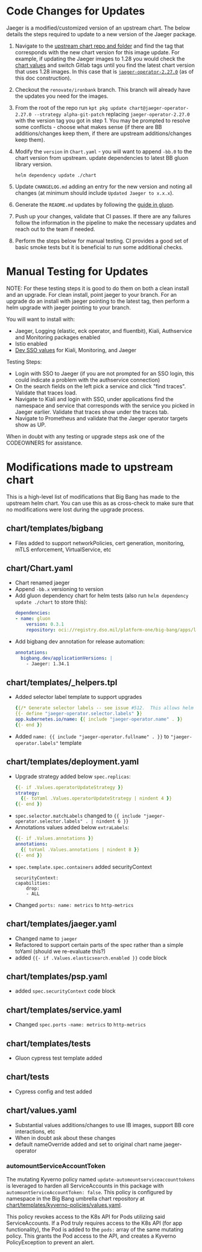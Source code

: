 # Code Changes for Updates

Jaeger is a modified/customized version of an upstream chart. The below details the steps required to update to a new version of the Jaeger package.

1. Navigate to the [upstream chart repo and folder](https://github.com/jaegertracing/helm-charts/tree/main/charts/jaeger-operator) and find the tag that corresponds with the new chart version for this image update. For example, if updating the Jaeger images to 1.28 you would check the [chart values](https://github.com/jaegertracing/helm-charts/blob/main/charts/jaeger-operator/values.yaml#L7) and switch Gitlab tags until you find the latest chart version that uses 1.28 images. In this case that is [`jaeger-operator-2.27.0`](https://github.com/jaegertracing/helm-charts/blob/jaeger-operator-2.27.0/charts/jaeger-operator/values.yaml#L7) (as of this doc construction).

1. Checkout the `renovate/ironbank` branch. This branch will already have the updates you need for the images.

1. From the root of the repo run `kpt pkg update chart@jaeger-operator-2.27.0 --strategy alpha-git-patch` replacing `jaeger-operator-2.27.0` with the version tag you got in step 1. You may be prompted to resolve some conflicts - choose what makes sense (if there are BB additions/changes keep them, if there are upstream additions/changes keep them).

1. Modify the `version` in `Chart.yaml` - you will want to append `-bb.0` to the chart version from upstream. update dependencies to latest BB gluon library version.
    ```
    helm dependency update ./chart
    ```

1. Update `CHANGELOG.md` adding an entry for the new version and noting all changes (at minimum should include `Updated Jaeger to x.x.x`).

1. Generate the `README.md` updates by following the [guide in gluon](https://repo1.dso.mil/platform-one/big-bang/apps/library-charts/gluon/-/blob/master/docs/bb-package-readme.md).

1. Push up your changes, validate that CI passes. If there are any failures follow the information in the pipeline to make the necessary updates and reach out to the team if needed.

1. Perform the steps below for manual testing. CI provides a good set of basic smoke tests but it is beneficial to run some additional checks.

# Manual Testing for Updates

NOTE: For these testing steps it is good to do them on both a clean install and an upgrade. For clean install, point jaeger to your branch. For an upgrade do an install with jaeger pointing to the latest tag, then perform a helm upgrade with jaeger pointing to your branch.

You will want to install with:
- Jaeger, Logging (elastic, eck operator, and fluentbit), Kiali, Authservice and Monitoring packages enabled
- Istio enabled
- [Dev SSO values](https://repo1.dso.mil/big-bang/bigbang/-/blob/master/docs/assets/configs/example/dev-sso-values.yaml) for Kiali, Monitoring, and Jaeger

Testing Steps:
- Login with SSO to Jaeger (if you are not prompted for an SSO login, this could indicate a problem with the authservice connection)
- On the search fields on the left pick a service and click "find traces". Validate that traces load.
- Navigate to Kiali and login with SSO, under applications find the namespace and service that corresponds with the service you picked in Jaeger earlier. Validate that traces show under the traces tab.
- Navigate to Prometheus and validate that the Jaeger operator targets show as UP.

When in doubt with any testing or upgrade steps ask one of the CODEOWNERS for assistance.

# Modifications made to upstream chart

This is a high-level list of modifications that Big Bang has made to the upstream helm chart. You can use this as as cross-check to make sure that no modifications were lost during the upgrade process.

## chart/templates/bigbang

- Files added to support networkPolicies, cert generation, monitoring, mTLS enforcement, VirtualService, etc

## chart/Chart.yaml

- Chart renamed jaeger
- Append `-bb.x` versioning to version
- Add gluon dependency chart for helm tests (also run `helm dependency update ./chart` to store this):
    ```yaml
    dependencies:
    - name: gluon
        version: 0.3.1
        repository: oci://registry.dso.mil/platform-one/big-bang/apps/library-charts/gluon
    ```
- Add bigbang dev annotation for release automation:
    ```yaml
    annotations:
      bigbang.dev/applicationVersions: |
        - Jaeger: 1.34.1
    ```

## chart/templates/_helpers.tpl

- Added selector label template to support upgrades
    ```yaml
    {{/* Generate selector labels -- see issue #512.  This allows helm upgrades to happen */}}
    {{- define "jaeger-operator.selector.labels" }}
    app.kubernetes.io/name: {{ include "jaeger-operator.name" . }}
    {{- end }}
    ```
- Added `name: {{ include "jaeger-operator.fullname" . }}` to `"jaeger-operator.labels"` template

## chart/templates/deployment.yaml

- Upgrade strategy added below `spec.replicas`:
    ```yaml
    {{- if .Values.operatorUpdateStrategy }}
    strategy:
      {{- toYaml .Values.operatorUpdateStrategy | nindent 4 }}
    {{- end }}
    ```
- `spec.selector.matchLabels` changed to `{{ include "jaeger-operator.selector.labels" . | nindent 6 }}`
- Annotations values added below `extraLabels`:
    ```yaml
    {{- if .Values.annotations }}
    annotations:
      {{ toYaml .Values.annotations | nindent 8 }}
    {{- end }}
    ```
- `spec.template.spec.containers` added securityContext
    ```
    securityContext:
    capabilities:
        drop:
        - ALL
    ```
- Changed `ports: name: metrics` to `http-metrics`

## chart/templates/jaeger.yaml

- Changed name to `jaeger`
- Refactored to support certain parts of the spec rather than a simple toYaml (should we re-evaluate this?)
- added `{{- if .Values.elasticsearch.enabled }}` code block

## chart/templates/psp.yaml

- added `spec.securityContext` code block

## chart/templates/service.yaml

- Changed `spec.ports` `-name: metrics` to `http-metrics`

## chart/templates/tests

- Gluon cypress test template added

## chart/tests

- Cypress config and test added

## chart/values.yaml

- Substantial values additions/changes to use IB images, support BB core interactions, etc
- When in doubt ask about these changes
- default nameOverride added and set to original chart name jaeger-operator

### automountServiceAccountToken
The mutating Kyverno policy named `update-automountserviceaccounttokens` is leveraged to harden all ServiceAccounts in this package with `automountServiceAccountToken: false`. This policy is configured by namespace in the Big Bang umbrella chart repository at [chart/templates/kyverno-policies/values.yaml](https://repo1.dso.mil/big-bang/bigbang/-/blob/master/chart/templates/kyverno-policies/values.yaml?ref_type=heads). 

This policy revokes access to the K8s API for Pods utilizing said ServiceAccounts. If a Pod truly requires access to the K8s API (for app functionality), the Pod is added to the `pods:` array of the same mutating policy. This grants the Pod access to the API, and creates a Kyverno PolicyException to prevent an alert.
